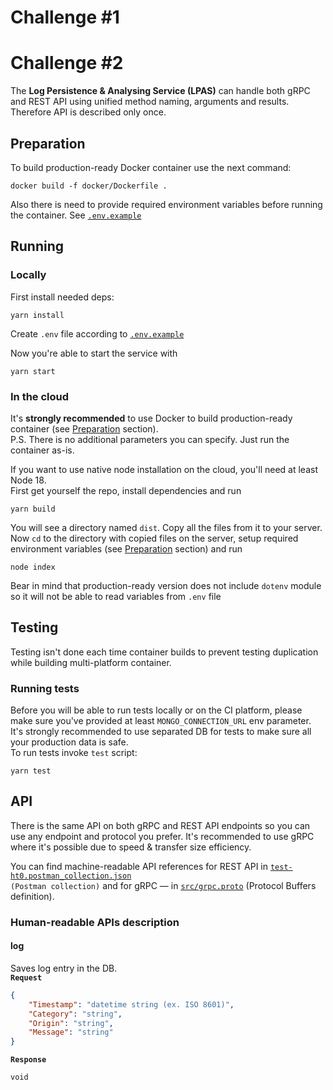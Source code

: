 # Challenge #1

# Challenge #2

The **Log Persistence & Analysing Service (LPAS)** can handle both gRPC and REST API using unified method naming, arguments and results. Therefore API is described only once.

## Preparation

To build production-ready Docker container use the next command:
```shell
docker build -f docker/Dockerfile .
```

Also there is need to provide required environment variables before running the container. See <code>[.env.example](.env.example)</code>

## Running

### Locally

First install needed deps:
```
yarn install
```
Create `.env` file according to <code>[.env.example](.env.example)</code>

Now you're able to start the service with
```
yarn start
```

### In the cloud

It's **strongly recommended** to use Docker to build production-ready container (see [Preparation](#preparation) section).  
P.S. There is no additional parameters you can specify. Just run the container as-is.

If you want to use native node installation on the cloud, you'll need at least Node 18.  
First get yourself the repo, install dependencies and run
```
yarn build
```
You will see a directory named `dist`. Copy all the files from it to your server. Now `cd` to the directory with copied files on the server, setup required environment variables (see [Preparation](#preparation) section) and run
```
node index
```
Bear in mind that production-ready version does not include `dotenv` module so it will not be able to read variables from `.env` file

## Testing

Testing isn't done each time container builds to prevent testing duplication while building multi-platform container.  

### Running tests

Before you will be able to run tests locally or on the CI platform, please make sure you've provided at least `MONGO_CONNECTION_URL` env parameter. It's strongly recommended to use separated DB for tests to make sure all your production data is safe.  
To run tests invoke `test` script:
```
yarn test
```

## API

There is the same API on both gRPC and REST API endpoints so you can use any endpoint and protocol you prefer. It's recommended to use gRPC where it's possible due to speed & transfer size efficiency.  

You can find machine-readable API references for REST API in <code>[test-ht0.postman_collection.json](test-ht0.postman_collection.json) (Postman collection)</code> and for gRPC — in <code>[src/grpc.proto](src/grpc.proto)</code> (Protocol Buffers definition).

### Human-readable APIs description

#### log
Saves log entry in the DB.  
<code>**Request**</code>
```json
{
    "Timestamp": "datetime string (ex. ISO 8601)",
    "Category": "string",
    "Origin": "string",
    "Message": "string"
}
```
<code>**Response**</code>
```
void
```
